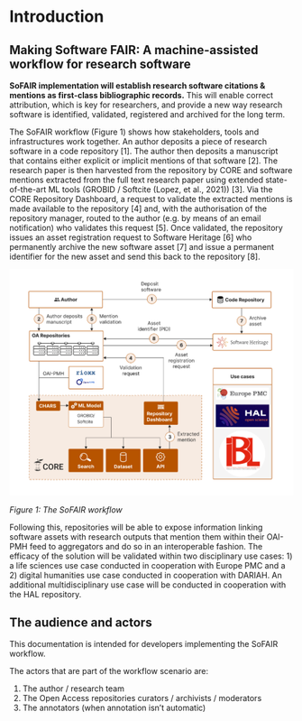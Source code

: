 # Introduction

## Making Software FAIR: A machine-assisted workflow for research software

**SoFAIR implementation will establish research software citations & mentions
as first-class bibliographic records.** This will enable correct attribution,
which is key for researchers, and provide a new way research software is
identified, validated, registered and archived for the long term.

The SoFAIR workflow (Figure 1) shows how stakeholders, tools and
infrastructures work together. An author deposits a piece of research software
in a code repository [1]. The author then deposits a manuscript that contains
either explicit or implicit mentions of that software [2]. The research paper
is then harvested from the repository by CORE and software mentions extracted
from the full text research paper using extended state-of-the-art ML tools
(GROBID / Softcite (Lopez, et al., 2021)) [3]. Via the CORE Repository
Dashboard, a request to validate the extracted mentions is made available to
the repository [4] and, with the authorisation of the repository manager,
routed to the author (e.g. by means of an email notification) who validates
this request [5]. Once validated, the repository issues an asset registration
request to Software Heritage [6] who permanently archive the new software asset
[7] and issue a permanent identifier for the new asset and send this back to
the repository [8].

![The SoFAIR workflow](img/workflow.png)

*Figure 1: The SoFAIR workflow*

Following this, repositories will be able to expose information linking
software assets with research outputs that mention them within their OAI-PMH
feed to aggregators and do so in an interoperable fashion. The efficacy of the
solution will be validated within two disciplinary use cases: 1) a life
sciences use case conducted in cooperation with Europe PMC and a 2) digital
humanities use case conducted in cooperation with DARIAH. An additional
multidisciplinary use case will be conducted in cooperation with the HAL
repository.

## The audience and actors

This documentation is intended for developers implementing the SoFAIR workflow.

The actors that are part of the workflow scenario are:

1. The author / research team
2. The Open Access repositories curators / archivists / moderators
3. The annotators (when annotation isn’t automatic)
